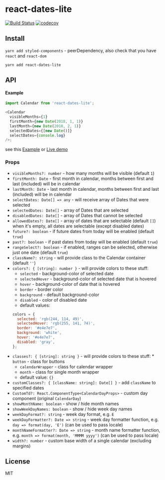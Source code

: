 # react-dates-lite

[![Build Status](https://travis-ci.org/dominikchrastek/react-dates-lite.svg?branch=master)](https://travis-ci.org/dominikchrastek/react-dates-lite)
[![codecov](https://codecov.io/gh/dominikchrastek/react-dates-lite/branch/master/graph/badge.svg)](https://codecov.io/gh/dominikchrastek/react-dates-lite)

## Install

`yarn add styled-components` - peerDependency, also check that you have `react` and `react-dom`

`yarn add react-dates-lite`

## API

#### Example

```js
import Calendar from 'react-dates-lite';

<Calendar
  visibleMonths={1}
  firstMonth={new Date(2018, 1, 1)}
  lastMonth={new Date(2018, 2, 1)}
  selectedDates={[new Date()]}
  selectDates={console.log}
/>;
```

see this [Example](https://github.com/dominikchrastek/react-dates-lite/blob/master/example/Example.jsx) or [Live demo](https://dominikchrastek.github.io/react-dates-lite)

### Props

* `visibleMonths?: number` - how many months will be visible (default `1`)
* `firstMonth: Date` - first month in calendar, months between first and last (included) will be in calendar
* `lastMonth: Date` - last month in calendar, months between first and last (included) will be in calendar
* `selectDates: Date[] => any` - will receive array of Dates that were selected
* `selectedDates: Date[]` - array of Dates that are selected
* `disabledDates: Date[]` - array of Dates that cannot be selected
* `allowedDates?: Date[]` - array of dates that are selectable (default `[]`) when it's empty, all dates are selectable (except disabled dates)
* `future?: boolean` - if future dates from today will be enabled (default `true`)
* `past?: boolean` - if past dates from today will be enabled (default `true`)
* `rangeSelect?: boolean` - if enabled, ranges can be selected, otherwise just one date (default `true`)
* `className?: string` - will provide class to the Calendar container (default `''`)
* `colors?: { [string]: number }` - will provide colors to these stuff:
  * `selected` - background-color of selected date
  * `selectedHover` - background-color of selected date that is hovered
  * `hover` - background-color of date that is hovered
  * `border` - border color
  * `background` - default background-color
  * `disabled` - color of disabled date
  * default values:
  ```js
  colors = {
    selected: 'rgb(244, 114, 49)',
    selectedHover: 'rgb(255, 141, 74)',
    border: '#e4e7e7',
    background: 'white',
    hover: '#e4e7e7',
    disabled: 'gray',
  };
  ```
* `classes?: { [string]: string }` - will provide colors to these stuff: \* `button` - class for buttons
  * `calendarWrapper` - class for calendar wrapper
  * `month` - class for single month wrapper
  * default value: `{}`
* `customClasses?: { [className: string]: Date[] }` - add `className` to specified dates
* `CustomTd?: React.ComponentType<CalendarDayProps>` - custom day component (original `CalendarDay`)
*  `showMonthName: boolean` - show / hide month names
* `showWeekDayNames: boolean` - show / hide week day names
* `weekDayFormat?: string` - week day format, e.g. `E`
* `weekDayFormatter?: Date => string` - week day formatter function, e.g.  `day => format(day, 'E')` (can be used to pass locale)
* `monthNameFormatter?: Date => string` - month name formatter function, e.g.  `month => format(month, 'MMMM yyyy')` (can be used to pass locale)
* `width?: number` - custom base width of a single calendar (excluding margins)

## License

MIT
